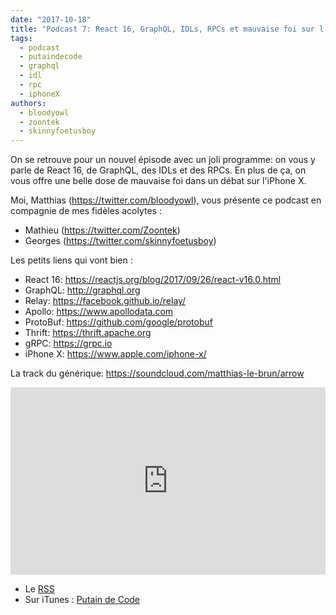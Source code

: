 ```yaml
---
date: "2017-10-18"
title: "Podcast 7: React 16, GraphQL, IDLs, RPCs et mauvaise foi sur l'iPhone X"
tags:
  - podcast
  - putaindecode
  - graphql
  - idl
  - rpc
  - iphoneX
authors:
  - bloodyowl
  - zoontek
  - skinnyfoetusboy
---
```


On se retrouve pour un nouvel épisode avec un joli programme: on vous y parle de
React 16, de GraphQL, des IDLs et des RPCs. En plus de ça, on vous offre une
belle dose de mauvaise foi dans un débat sur l'iPhone X.

Moi, Matthias (https://twitter.com/bloodyowl), vous présente ce podcast en
compagnie de mes fidèles acolytes :

* Mathieu (https://twitter.com/Zoontek)
* Georges (https://twitter.com/skinnyfoetusboy)

Les petits liens qui vont bien :

* React 16: https://reactjs.org/blog/2017/09/26/react-v16.0.html
* GraphQL: http://graphql.org
* Relay: https://facebook.github.io/relay/
* Apollo: https://www.apollodata.com
* ProtoBuf: https://github.com/google/protobuf
* Thrift: https://thrift.apache.org
* gRPC: https://grpc.io
* iPhone X: https://www.apple.com/iphone-x/

La track du générique: https://soundcloud.com/matthias-le-brun/arrow

<iframe width="100%" height="300" scrolling="no" frameborder="no" src="https://w.soundcloud.com/player/?url=https%3A//api.soundcloud.com/tracks/348401054&amp;color=%23ff5500&amp;auto_play=false&amp;hide_related=true&amp;show_comments=true&amp;show_user=true&amp;show_reposts=false&amp;show_teaser=false&amp;visual=true"></iframe>

* Le
  [RSS](http://feeds.soundcloud.com/users/soundcloud:users:273901232/sounds.rss)
* Sur iTunes : [Putain de
  Code](https://itunes.apple.com/fr/podcast/putain-de-code-!/id1185311825?l=en&mt=2)
